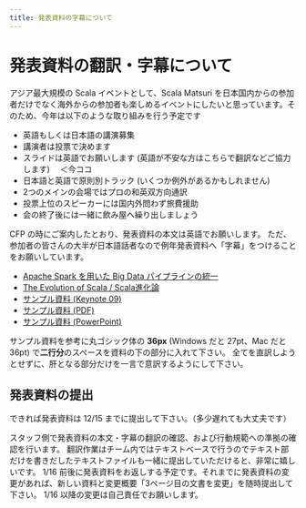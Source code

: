 ```yaml
---
title: 発表資料の字幕について
---
```


# 発表資料の翻訳・字幕について

アジア最大規模の Scala イベントとして、Scala Matsuri を日本国内からの参加者だけでなく海外からの参加者も楽しめるイベントにしたいと思っています。そのため、今年は以下のような取り組みを行う予定です

- 英語もしくは日本語の講演募集
- 講演者は投票で決めます
- スライドは英語でお願いします (英語が不安な方はこちらで翻訳などご協力します)　 ＜今ココ
- 日本語と英語で原則別トラック (いくつか例外があるかもしれません)
- 2つのメインの会場ではプロの和英双方向通訳
- 投票上位のスピーカーには国内外問わず旅費援助
- 会の終了後には一緒に飲み屋へ繰り出しましょう

CFP の時にご案内したとおり、発表資料の本文は英語でお願いします。
ただ、参加者の皆さんの大半が日本語話者なので例年発表資料へ「字幕」をつけることをお願いしています。

- [Apache Spark を用いた Big Data パイプラインの統一](http://www.slideshare.net/scalaconfjp/building-a-unified-data-pipline-in-spark)
- [The Evolution of Scala / Scala進化論](http://www.slideshare.net/scalaconfjp/the-evolution-of-scala-scala)
- [サンプル資料 (Keynote 09)](/img/sub-samples/sub-sample.key)
- [サンプル資料 (PDF)](/img/sub-samples/sub-sample.pdf)
- [サンプル資料 (PowerPoint)](/img/sub-samples/sub-sample.pptx)

サンプル資料を参考に丸ゴシック体の **36px** (Windows だと 27pt、Mac だと 36pt) で**二行分**のスペースを資料の下の部分に入れて下さい。
全てを直訳しようとせずに、肝となる部分だけを一言で意訳するようにして下さい。

## 発表資料の提出

できれば発表資料は 12/15 までに提出して下さい。（多少遅れても大丈夫です）

スタッフ側で発表資料の本文・字幕の翻訳の確認、および行動規範への準拠の確認を行います。
翻訳作業はチーム内ではテキストベースで行うのでテキスト部だけを書きだしたテキストファイルも一緒に提出していただけると、非常に嬉しいです。
1/16 前後に発表資料をお返しする予定です。それまでに発表資料の変更があれば、新しい資料と変更概要「3ページ目の文書を変更」を随時提出して下さい。
1/16 以降の変更は自己責任でお願いします。
